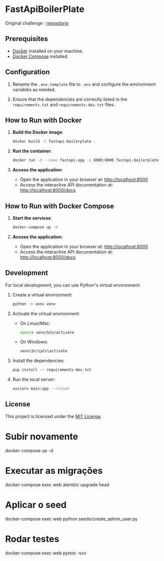 # FastApiBoilerPlate

Original challenge : [repositorio](https://github.com/WL-Consultings/challenges/tree/main/backend) 

## Prerequisites

- [Docker](https://www.docker.com/) installed on your machine.
- [Docker Compose](https://docs.docker.com/compose/) installed.

## Configuration

1. Rename the `.env.template` file to `.env` and configure the environment variables as needed.

2. Ensure that the dependencies are correctly listed in the `requirements.txt` and `requirements-dev.txt` files.

## How to Run with Docker

1. **Build the Docker image**:
   ```bash
   docker build -t fastapi-boilerplate .
   ```

2. **Run the container**:
   ```bash
   docker run -d --name fastapi-app -p 8000:8000 fastapi-boilerplate
   ```

3. **Access the application**:
   - Open the application in your browser at: [http://localhost:8000](http://localhost:8000)
   - Access the interactive API documentation at: [http://localhost:8000/docs](http://localhost:8000/docs)

## How to Run with Docker Compose

1. **Start the services**:
   ```bash
   docker-compose up -d
   ```

2. **Access the application**:
   - Open the application in your browser at: [http://localhost:8000](http://localhost:8000)
   - Access the interactive API documentation at: [http://localhost:8000/docs](http://localhost:8000/docs)

## Development

For local development, you can use Python's virtual environment:

1. Create a virtual environment:
   ```bash
   python -m venv venv
   ```

2. Activate the virtual environment:
   - On Linux/Mac:
     ```bash
     source venv/bin/activate
     ```
   - On Windows:
     ```bash
     venv\Scripts\activate
     ```

3. Install the dependencies:
   ```bash
   pip install -r requirements-dev.txt
   ```

4. Run the local server:
   ```bash
   uvicorn main:app --reload
   ```

## License

This project is licensed under the [MIT License](LICENSE).


# Subir novamente
docker-compose up -d

# Executar as migrações
docker-compose exec web alembic upgrade head

# Aplicar o seed
docker-compose exec web python seeds/create_admin_user.py

# Rodar testes
docker-compose exec web pytest -svv
